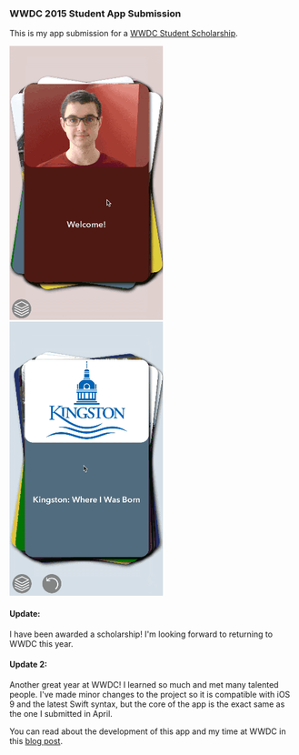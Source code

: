 ### WWDC 2015 Student App Submission

This is my app submission for a [WWDC Student Scholarship](https://developer.apple.com/wwdc/scholarships/).  

![Top Level UI](./cards.gif)
![Kingston card](./kingston-card.gif)

#### Update:
I have been awarded a scholarship! I'm looking forward to returning to WWDC this year.   

#### Update 2:
Another great year at WWDC! I learned so much and met many talented people. I've made minor changes to the project so it is compatible with iOS 9 and the latest Swift syntax, but the core of the app is the exact same as the one I submitted in April.

You can read about the development of this app and my time at WWDC in this [blog post](http://melinysh.me/wwdc,/apple,/swift/2015/07/27/wwdc-2015-experience.html).
